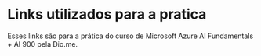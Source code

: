 # Links utilizados para a pratica

Esses links são para a prática do curso de Microsoft Azure AI Fundamentals + AI 900 pela Dio.me.
